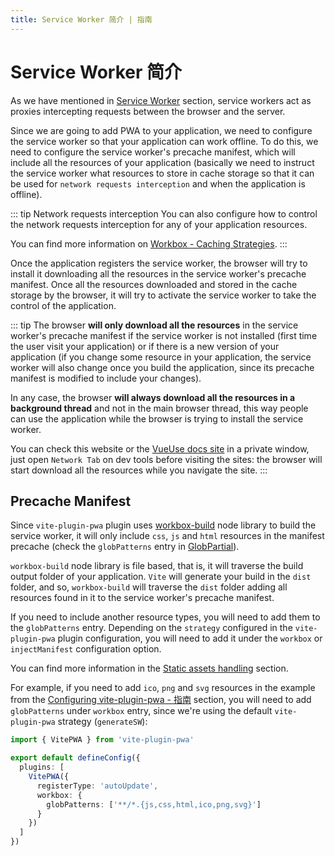 ```yaml
---
title: Service Worker 简介 | 指南
---
```


# Service Worker 简介

As we have mentioned in [Service Worker](/guide/#service-worker) section, service workers act as proxies intercepting requests between the browser and the server.

Since we are going to add PWA to your application, we need to configure the service worker so that your application can work offline. To do this, we need to configure the service worker's precache manifest, which will include all the resources of your application (basically we need to instruct the service worker what resources to store in cache storage so that it can be used for `network requests interception` and when the application is offline).

::: tip Network requests interception
You can also configure how to control the network requests interception for any of your application resources.

You can find more information on [Workbox - Caching Strategies](https://developer.chrome.com/docs/workbox/caching-strategies-overview/#caching-strategies).
:::

Once the application registers the service worker, the browser will try to install it downloading all the resources in the service worker's precache manifest. Once all the resources downloaded and stored in the cache storage by the browser, it will try to activate the service worker to take the control of the application.

::: tip
The browser **will only download all the resources** in the service worker's precache manifest if the service worker is not installed (first time the user visit your application) or if there is a new version of your application (if you change some resource in your application, the service worker will also change once you build the application, since its precache manifest is modified to include your changes). 

In any case, the browser **will always download all the resources in a background thread** and not in the main browser thread, this way people can use the application while the browser is trying to install the service worker.

You can check this website or the [VueUse docs site](https://vueuse.org/) in a private window, just open `Network Tab` on dev tools before visiting the sites: the browser will start download all the resources while you navigate the site.
:::

## Precache Manifest

Since `vite-plugin-pwa` plugin uses [workbox-build](https://developer.chrome.com/docs/workbox/modules/workbox-build/) node library to build the service worker, it will only include `css`, `js` and `html` resources in the manifest precache (check the `globPatterns` entry in [GlobPartial](https://developer.chrome.com/docs/workbox/modules/workbox-build#type-GlobPartial)).

`workbox-build` node library is file based, that is, it will traverse the build output folder of your application. `Vite` will generate your build in the `dist` folder, and so, `workbox-build` will traverse the `dist` folder adding all resources found in it to the service worker's precache manifest.

If you need to include another resource types, you will need to add them to the `globPatterns` entry. Depending on the `strategy` configured in the `vite-plugin-pwa` plugin configuration, you will need to add it under the `workbox` or `injectManifest` configuration option.

You can find more information in the [Static assets handling](/guide/static-assets) section.

For example, if you need to add `ico`, `png` and `svg` resources in the example from the [Configuring vite-plugin-pwa - 指南](/guide/#configuring-vite-plugin-pwa) section, you will need to add `globPatterns` under `workbox` entry, since we're using the default `vite-plugin-pwa` strategy (`generateSW`):
```ts
import { VitePWA } from 'vite-plugin-pwa'

export default defineConfig({
  plugins: [
    VitePWA({
      registerType: 'autoUpdate',
      workbox: {
        globPatterns: ['**/*.{js,css,html,ico,png,svg}']
      }
    })
  ]
})
```

